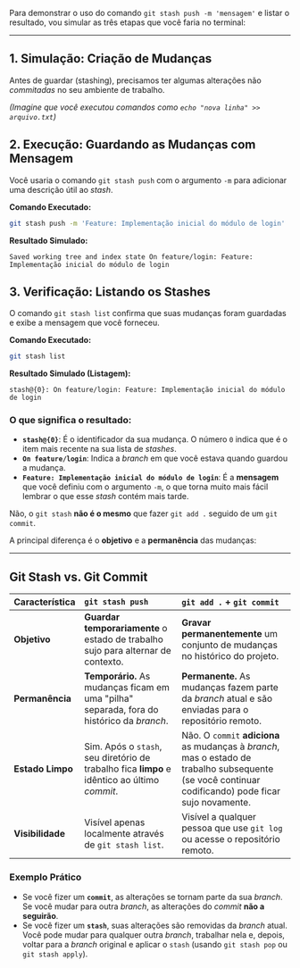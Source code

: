 Para demonstrar o uso do comando `git stash push -m 'mensagem'` e listar o resultado, vou simular as três etapas que você faria no terminal:

-----

## 1\. Simulação: Criação de Mudanças

Antes de guardar (stashing), precisamos ter algumas alterações não *commitadas* no seu ambiente de trabalho.

*(Imagine que você executou comandos como `echo "nova linha" >> arquivo.txt`)*

## 2\. Execução: Guardando as Mudanças com Mensagem

Você usaria o comando `git stash push` com o argumento `-m` para adicionar uma descrição útil ao *stash*.

**Comando Executado:**

```bash
git stash push -m 'Feature: Implementação inicial do módulo de login'
```

**Resultado Simulado:**

```
Saved working tree and index state On feature/login: Feature: Implementação inicial do módulo de login
```

## 3\. Verificação: Listando os Stashes

O comando `git stash list` confirma que suas mudanças foram guardadas e exibe a mensagem que você forneceu.

**Comando Executado:**

```bash
git stash list
```

**Resultado Simulado (Listagem):**

```
stash@{0}: On feature/login: Feature: Implementação inicial do módulo de login
```

### O que significa o resultado:

  * **`stash@{0}`**: É o identificador da sua mudança. O número `0` indica que é o item mais recente na sua lista de *stashes*.
  * **`On feature/login`**: Indica a *branch* em que você estava quando guardou a mudança.
  * **`Feature: Implementação inicial do módulo de login`**: É a **mensagem** que você definiu com o argumento `-m`, o que torna muito mais fácil lembrar o que esse *stash* contém mais tarde.

Não, o `git stash` **não é o mesmo** que fazer `git add .` seguido de um `git commit`.

A principal diferença é o **objetivo** e a **permanência** das mudanças:

---

## Git Stash vs. Git Commit

| Característica | `git stash push` | `git add .` + `git commit` |
| :--- | :--- | :--- |
| **Objetivo** | **Guardar temporariamente** o estado de trabalho sujo para alternar de contexto. | **Gravar permanentemente** um conjunto de mudanças no histórico do projeto. |
| **Permanência** | **Temporário.** As mudanças ficam em uma "pilha" separada, fora do histórico da *branch*. | **Permanente.** As mudanças fazem parte da *branch* atual e são enviadas para o repositório remoto. |
| **Estado Limpo** | Sim. Após o `stash`, seu diretório de trabalho fica **limpo** e idêntico ao último *commit*. | Não. O `commit` **adiciona** as mudanças à *branch*, mas o estado de trabalho subsequente (se você continuar codificando) pode ficar sujo novamente. |
| **Visibilidade** | Visível apenas localmente através de `git stash list`. | Visível a qualquer pessoa que use `git log` ou acesse o repositório remoto. |

### Exemplo Prático

* Se você fizer um **`commit`**, as alterações se tornam parte da sua *branch*. Se você mudar para outra *branch*, as alterações do *commit* **não a seguirão**.
* Se você fizer um **`stash`**, suas alterações são removidas da *branch* atual. Você pode mudar para qualquer outra *branch*, trabalhar nela e, depois, voltar para a *branch* original e aplicar o `stash` (usando `git stash pop` ou `git stash apply`).